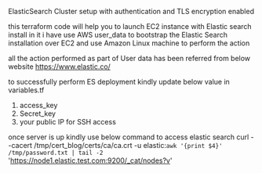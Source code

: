 ElasticSearch Cluster setup with authentication and TLS encryption enabled

this terraform code will help you to launch EC2 instance with Elastic search install in it
i have use AWS user_data to bootstrap the Elastic Search installation over EC2 and use Amazon Linux machine to perform the action

all the action performed as part of User data has been referred from below website
https://www.elastic.co/

to successfully perform ES deployment kindly update below value in variables.tf
1. access_key
2. Secret_key
3. your public IP for SSH access

once server is up kindly use below command to access elastic search
curl --cacert /tmp/cert_blog/certs/ca/ca.crt -u elastic:`awk '{print $4}' /tmp/password.txt | tail -2` 'https://node1.elastic.test.com:9200/_cat/nodes?v'
